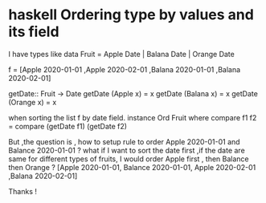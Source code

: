 
# haskell Ordering type by values and its field

I have types like
data Fruit = Apple Date
           | Balana Date 
           | Orange Date

f = [Apple 2020-01-01 ,Apple 2020-02-01 
     ,Balana 2020-01-01 ,Balana 2020-02-01]

getDate:: Fruit -> Date
getDate (Apple x) = x
getDate (Balana x) = x
getDate (Orange x) = x

when sorting the list f by date field.
instance Ord Fruit where
    compare f1 f2 =  compare (getDate f1) (getDate f2)

But ,the question is , how to setup rule to order  Apple  2020-01-01 and Balance  2020-01-01 ?
what if I want to sort the date first ,if the date are same for different types of fruits, I would order Apple first , then Balance then Orange ?
[Apple  2020-01-01, Balance  2020-01-01, Apple 2020-02-01  ,Balana 2020-02-01]

Thanks !

        